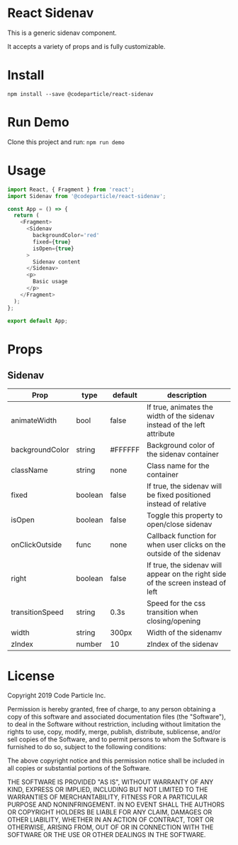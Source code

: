 <h1>React Sidenav</h1>

This is a generic sidenav component.

It accepts a variety of props and is fully customizable.

<h1>Install</h1>
<code>npm install --save @codeparticle/react-sidenav</code>

<h1>Run Demo</h1>
Clone this project and run:
<code>npm run demo</code>

<h1>Usage</h1>

```javascript
import React, { Fragment } from 'react';
import Sidenav from '@codeparticle/react-sidenav';

const App = () => {
  return (
    <Fragment>
      <Sidenav
        backgroundColor='red'
        fixed={true}
        isOpen={true}
      >
        Sidenav content
      </Sidenav>
      <p>
        Basic usage
      </p>
    </Fragment>
  );
};

export default App;
```

<h1>Props</h1>
<h2>Sidenav</h2>

Prop | type | default | description
---- | ---- | ------- | -----------
|animateWidth|bool|false|If true, animates the width of the sidenav instead of the left attribute|
|backgroundColor|string|#FFFFFF|Background color of the sidenav container|
|className|string|none|Class name for the container|
|fixed|boolean|false|If true, the sidenav will be fixed positioned instead of relative|
|isOpen|boolean|false|Toggle this property to open/close sidenav|
|onClickOutside|func|none|Callback function for when user clicks on the outside of the sidenav|
|right|boolean|false|If true, the sidenav will appear on the right side of the screen instead of left
|transitionSpeed|string|0.3s|Speed for the css transition when closing/opening|
|width|string|300px|Width of the sidenamv|
|zIndex|number|10|zIndex of the sidenav

<h1>License</h1>
Copyright 2019 Code Particle Inc.

Permission is hereby granted, free of charge, to any person obtaining a copy of this software and associated documentation files (the "Software"), to deal in the Software without restriction, including without limitation the rights to use, copy, modify, merge, publish, distribute, sublicense, and/or sell copies of the Software, and to permit persons to whom the Software is furnished to do so, subject to the following conditions:

The above copyright notice and this permission notice shall be included in all copies or substantial portions of the Software.

THE SOFTWARE IS PROVIDED "AS IS", WITHOUT WARRANTY OF ANY KIND, EXPRESS OR IMPLIED, INCLUDING BUT NOT LIMITED TO THE WARRANTIES OF MERCHANTABILITY, FITNESS FOR A PARTICULAR PURPOSE AND NONINFRINGEMENT. IN NO EVENT SHALL THE AUTHORS OR COPYRIGHT HOLDERS BE LIABLE FOR ANY CLAIM, DAMAGES OR OTHER LIABILITY, WHETHER IN AN ACTION OF CONTRACT, TORT OR OTHERWISE, ARISING FROM, OUT OF OR IN CONNECTION WITH THE SOFTWARE OR THE USE OR OTHER DEALINGS IN THE SOFTWARE.